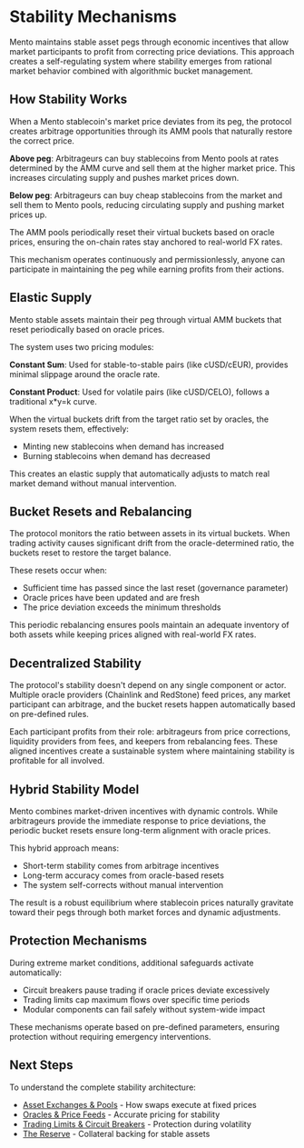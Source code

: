 # Stability Mechanisms

Mento maintains stable asset pegs through economic incentives that allow market participants to profit from correcting price deviations. This approach creates a self-regulating system where stability emerges from rational market behavior combined with algorithmic bucket management.

## How Stability Works

When a Mento stablecoin's market price deviates from its peg, the protocol creates arbitrage opportunities through its AMM pools that naturally restore the correct price.

**Above peg**: Arbitrageurs can buy stablecoins from Mento pools at rates determined by the AMM curve and sell them at the higher market price. This increases circulating supply and pushes market prices down.

**Below peg**: Arbitrageurs can buy cheap stablecoins from the market and sell them to Mento pools, reducing circulating supply and pushing market prices up.

The AMM pools periodically reset their virtual buckets based on oracle prices, ensuring the on-chain rates stay anchored to real-world FX rates.

This mechanism operates continuously and permissionlessly, anyone can participate in maintaining the peg while earning profits from their actions.

## **Elastic Supply**

Mento stable assets maintain their peg through virtual AMM buckets that reset periodically based on oracle prices.&#x20;

The system uses two pricing modules:&#x20;

**Constant Sum**: Used for stable-to-stable pairs (like cUSD/cEUR), provides minimal slippage around the oracle rate.

**Constant Product**: Used for volatile pairs (like cUSD/CELO), follows a traditional x\*y=k curve.

When the virtual buckets drift from the target ratio set by oracles, the system resets them, effectively:

* Minting new stablecoins when demand has increased
* Burning stablecoins when demand has decreased

This creates an elastic supply that automatically adjusts to match real market demand without manual intervention.

## Bucket Resets and Rebalancing

The protocol monitors the ratio between assets in its virtual buckets. When trading activity causes significant drift from the oracle-determined ratio, the buckets reset to restore the target balance.

These resets occur when:

* Sufficient time has passed since the last reset (governance parameter)
* Oracle prices have been updated and are fresh
* The price deviation exceeds the minimum thresholds

This periodic rebalancing ensures pools maintain an adequate inventory of both assets while keeping prices aligned with real-world FX rates.

## Decentralized Stability

The protocol's stability doesn't depend on any single component or actor. Multiple oracle providers (Chainlink and RedStone) feed prices, any market participant can arbitrage, and the bucket resets happen automatically based on pre-defined rules.

Each participant profits from their role: arbitrageurs from price corrections, liquidity providers from fees, and keepers from rebalancing fees. These aligned incentives create a sustainable system where maintaining stability is profitable for all involved.

## Hybrid Stability Model

Mento combines market-driven incentives with dynamic controls. While arbitrageurs provide the immediate response to price deviations, the periodic bucket resets ensure long-term alignment with oracle prices.

This hybrid approach means:

* Short-term stability comes from arbitrage incentives
* Long-term accuracy comes from oracle-based resets
* The system self-corrects without manual intervention

The result is a robust equilibrium where stablecoin prices naturally gravitate toward their pegs through both market forces and dynamic adjustments.

## Protection Mechanisms

During extreme market conditions, additional safeguards activate automatically:

* Circuit breakers pause trading if oracle prices deviate excessively
* Trading limits cap maximum flows over specific time periods
* Modular components can fail safely without system-wide impact

These mechanisms operate based on pre-defined parameters, ensuring protection without requiring emergency interventions.

## Next Steps

To understand the complete stability architecture:

* [Asset Exchanges & Pools](https://www.notion.so/learn-about-mento/core-concepts/asset-exchanges-pools) - How swaps execute at fixed prices
* [Oracles & Price Feeds](https://www.notion.so/learn-about-mento/core-concepts/oracles-price-feeds) - Accurate pricing for stability
* [Trading Limits & Circuit Breakers](https://www.notion.so/learn-about-mento/core-concepts/trading-limits-circuit-breakers) - Protection during volatility
* [The Reserve](https://www.notion.so/learn-about-mento/core-concepts/the-reserve) - Collateral backing for stable assets

